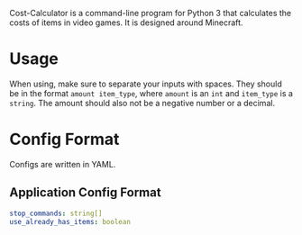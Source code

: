 Cost-Calculator is a command-line program for Python 3 that calculates the costs of items in video games. It is designed around Minecraft.

# Usage

When using, make sure to separate your inputs with spaces. They should be in the format `amount item_type`, where `amount` is an `int` and `item_type` is a `string`. The amount should also not be a negative number or a decimal.

# Config Format

Configs are written in YAML.

## Application Config Format

```yaml
stop_commands: string[]
use_already_has_items: boolean
```
